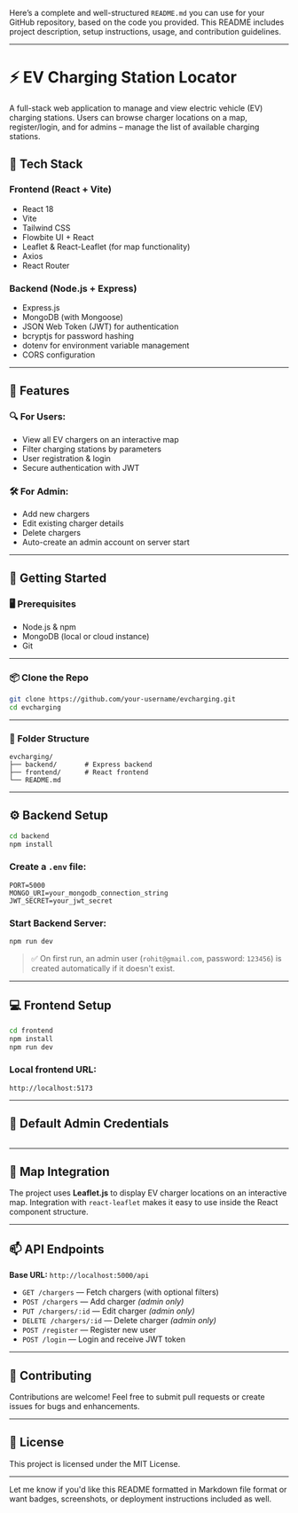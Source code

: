 Here’s a complete and well-structured `README.md` you can use for your GitHub repository, based on the code you provided. This README includes project description, setup instructions, usage, and contribution guidelines.

---

# ⚡ EV Charging Station Locator

A full-stack web application to manage and view electric vehicle (EV) charging stations. Users can browse charger locations on a map, register/login, and for admins – manage the list of available charging stations.

## 🧩 Tech Stack

### **Frontend** (React + Vite)

* React 18
* Vite
* Tailwind CSS
* Flowbite UI + React
* Leaflet & React-Leaflet (for map functionality)
* Axios
* React Router

### **Backend** (Node.js + Express)

* Express.js
* MongoDB (with Mongoose)
* JSON Web Token (JWT) for authentication
* bcryptjs for password hashing
* dotenv for environment variable management
* CORS configuration

---

## 🔧 Features

### 🔍 For Users:

* View all EV chargers on an interactive map
* Filter charging stations by parameters
* User registration & login
* Secure authentication with JWT

### 🛠️ For Admin:

* Add new chargers
* Edit existing charger details
* Delete chargers
* Auto-create an admin account on server start

---

## 🚀 Getting Started

### 🖥️ Prerequisites

* Node.js & npm
* MongoDB (local or cloud instance)
* Git

---

### 📦 Clone the Repo

```bash
git clone https://github.com/your-username/evcharging.git
cd evcharging
```

---

### 📁 Folder Structure

```
evcharging/
├── backend/       # Express backend
├── frontend/      # React frontend
└── README.md
```

---

## ⚙️ Backend Setup

```bash
cd backend
npm install
```

### Create a `.env` file:

```
PORT=5000
MONGO_URI=your_mongodb_connection_string
JWT_SECRET=your_jwt_secret
```

### Start Backend Server:

```bash
npm run dev
```

> ✅ On first run, an admin user (`rohit@gmail.com`, password: `123456`) is created automatically if it doesn't exist.

---

## 💻 Frontend Setup

```bash
cd frontend
npm install
npm run dev
```

### Local frontend URL:

```
http://localhost:5173
```

---

## 📌 Default Admin Credentials

```bash
```

---

## 📍 Map Integration

The project uses **Leaflet.js** to display EV charger locations on an interactive map. Integration with `react-leaflet` makes it easy to use inside the React component structure.

---

## 📫 API Endpoints

**Base URL:** `http://localhost:5000/api`

* `GET /chargers` — Fetch chargers (with optional filters)
* `POST /chargers` — Add charger *(admin only)*
* `PUT /chargers/:id` — Edit charger *(admin only)*
* `DELETE /chargers/:id` — Delete charger *(admin only)*
* `POST /register` — Register new user
* `POST /login` — Login and receive JWT token

---

## 👥 Contributing

Contributions are welcome! Feel free to submit pull requests or create issues for bugs and enhancements.

---

## 📝 License

This project is licensed under the MIT License.

---

Let me know if you'd like this README formatted in Markdown file format or want badges, screenshots, or deployment instructions included as well.
